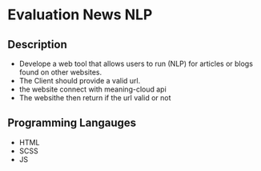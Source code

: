 # Evaluation News NLP

## Description

- Develope a web tool that allows users to run (NLP) for articles or blogs found on other websites.
- The Client should provide a valid url.
- the website connect with meaning-cloud api
- The websithe then return if the url valid or not

## Programming Langauges

- HTML
- SCSS
- JS
